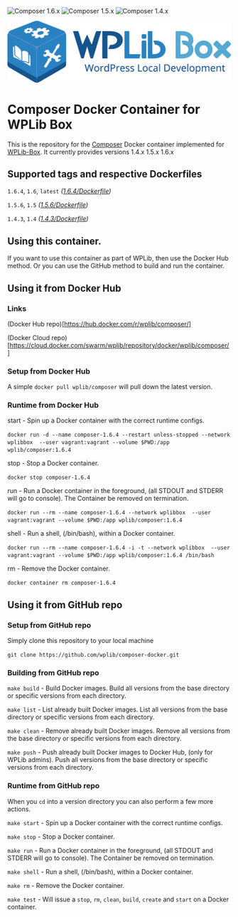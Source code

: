 ![Composer 1.6.x](https://img.shields.io/badge/Composer-1.6.x-green.svg)
![Composer 1.5.x](https://img.shields.io/badge/Composer-1.5.x-green.svg)
![Composer 1.4.x](https://img.shields.io/badge/Composer-1.4.x-green.svg)

![WPLib-Box](https://github.com/wplib/wplib.github.io/raw/master/WPLib-Box-100x.png)


# Composer Docker Container for WPLib Box
This is the repository for the [Composer](https://getcomposer.org/) Docker container implemented for [WPLib-Box](https://github.com/wplib/wplib-box).
It currently provides versions 1.4.x 1.5.x 1.6.x


## Supported tags and respective Dockerfiles

`1.6.4`, `1.6`, `latest` _([1.6.4/Dockerfile](https://github.com/wplib/composer-docker/blob/master/1.6.4/Dockerfile))_

`1.5.6`, `1.5` _([1.5.6/Dockerfile](https://github.com/wplib/composer-docker/blob/master/1.5.6/Dockerfile))_

`1.4.3`, `1.4` _([1.4.3/Dockerfile](https://github.com/wplib/composer-docker/blob/master/1.4.3/Dockerfile))_


## Using this container.
If you want to use this container as part of WPLib, then use the Docker Hub method.
Or you can use the GitHub method to build and run the container.


## Using it from Docker Hub

### Links
(Docker Hub repo)[https://hub.docker.com/r/wplib/composer/]

(Docker Cloud repo)[https://cloud.docker.com/swarm/wplib/repository/docker/wplib/composer/]


### Setup from Docker Hub
A simple `docker pull wplib/composer` will pull down the latest version.


### Runtime from Docker Hub
start - Spin up a Docker container with the correct runtime configs.

`docker run -d --name composer-1.6.4 --restart unless-stopped --network wplibbox  --user vagrant:vagrant --volume $PWD:/app wplib/composer:1.6.4`


stop - Stop a Docker container.

`docker stop composer-1.6.4`


run - Run a Docker container in the foreground, (all STDOUT and STDERR will go to console). The Container be removed on termination.

`docker run --rm --name composer-1.6.4 --network wplibbox  --user vagrant:vagrant --volume $PWD:/app wplib/composer:1.6.4`


shell - Run a shell, (/bin/bash), within a Docker container.

`docker run --rm --name composer-1.6.4 -i -t --network wplibbox  --user vagrant:vagrant --volume $PWD:/app wplib/composer:1.6.4 /bin/bash`


rm - Remove the Docker container.

`docker container rm composer-1.6.4`


## Using it from GitHub repo

### Setup from GitHub repo
Simply clone this repository to your local machine

`git clone https://github.com/wplib/composer-docker.git`


### Building from GitHub repo
`make build` - Build Docker images. Build all versions from the base directory or specific versions from each directory.


`make list` - List already built Docker images. List all versions from the base directory or specific versions from each directory.


`make clean` - Remove already built Docker images. Remove all versions from the base directory or specific versions from each directory.


`make push` - Push already built Docker images to Docker Hub, (only for WPLib admins). Push all versions from the base directory or specific versions from each directory.


### Runtime from GitHub repo
When you `cd` into a version directory you can also perform a few more actions.

`make start` - Spin up a Docker container with the correct runtime configs.


`make stop` - Stop a Docker container.


`make run` - Run a Docker container in the foreground, (all STDOUT and STDERR will go to console). The Container be removed on termination.


`make shell` - Run a shell, (/bin/bash), within a Docker container.


`make rm` - Remove the Docker container.


`make test` - Will issue a `stop`, `rm`, `clean`, `build`, `create` and `start` on a Docker container.


